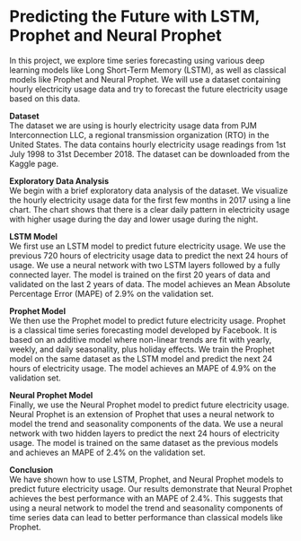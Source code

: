 # Predicting the Future with LSTM, Prophet and Neural Prophet
In this project, we explore time series forecasting using various deep learning models like Long Short-Term Memory (LSTM), as well as classical models like Prophet and Neural Prophet. We will use a dataset containing hourly electricity usage data and try to forecast the future electricity usage based on this data.

**Dataset**   <br>
The dataset we are using is hourly electricity usage data from PJM Interconnection LLC, a regional transmission organization (RTO) in the United States. The data contains hourly electricity usage readings from 1st July 1998 to 31st December 2018. The dataset can be downloaded from the Kaggle page.

**Exploratory Data Analysis**   <br>
We begin with a brief exploratory data analysis of the dataset. We visualize the hourly electricity usage data for the first few months in 2017 using a line chart. The chart shows that there is a clear daily pattern in electricity usage with higher usage during the day and lower usage during the night.

**LSTM Model**   <br>
We first use an LSTM model to predict future electricity usage. We use the previous 720 hours of electricity usage data to predict the next 24 hours of usage. We use a neural network with two LSTM layers followed by a fully connected layer. The model is trained on the first 20 years of data and validated on the last 2 years of data. The model achieves an Mean Absolute Percentage Error (MAPE) of 2.9% on the validation set.

**Prophet Model**   <br>
We then use the Prophet model to predict future electricity usage. Prophet is a classical time series forecasting model developed by Facebook. It is based on an additive model where non-linear trends are fit with yearly, weekly, and daily seasonality, plus holiday effects. We train the Prophet model on the same dataset as the LSTM model and predict the next 24 hours of electricity usage. The model achieves an MAPE of 4.9% on the validation set.

**Neural Prophet Model**   <br>
Finally, we use the Neural Prophet model to predict future electricity usage. Neural Prophet is an extension of Prophet that uses a neural network to model the trend and seasonality components of the data. We use a neural network with two hidden layers to predict the next 24 hours of electricity usage. The model is trained on the same dataset as the previous models and achieves an MAPE of 2.4% on the validation set.

**Conclusion**   <br>
We have shown how to use LSTM, Prophet, and Neural Prophet models to predict future electricity usage. Our results demonstrate that Neural Prophet achieves the best performance with an MAPE of 2.4%. This suggests that using a neural network to model the trend and seasonality components of time series data can lead to better performance than classical models like Prophet.
